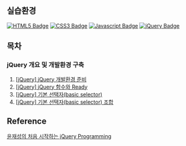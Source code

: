 ## 실습환경
[![HTML5 Badge](https://img.shields.io/badge/HTML5-E34F26?style=flat&logo=HTML5&logoColor=FFFFFF)](https://en.wikipedia.org/wiki/HTML5)
[![CSS3 Badge](https://img.shields.io/badge/CSS3-1572B6?style=flat&logo=CSS3&logoColor=FFFFFF)](https://en.wikipedia.org/wiki/CSS)
[![Javascript Badge](https://img.shields.io/badge/JS-F7DF1E?style=flat&logo=JavaScript&logoColor=FFFFFF)](https://developer.mozilla.org/en-US/docs/Web/JavaScript)
[![jQuery Badge](https://img.shields.io/badge/jQuery3.6-0769AD?style=flat&logo=jQuery&logoColor=FFFFFF)](https://jquery.com/)

## 목차
### jQuery 개요 및 개발환경 구축
1. [\[jQuery\] jQuery 개발환경 준비](https://yonghwankim-dev.tistory.com/423)
2. [\[jQuery\] jQuery 함수와 Ready](https://yonghwankim-dev.tistory.com/424)
3. [\[jQuery\] 기본 선택자(basic selector)](https://yonghwankim-dev.tistory.com/425)
4. [\[jQuery\] 기본 선택자(basic selector) 조합](https://yonghwankim-dev.tistory.com/426)


## Reference
[윤재성의 처음 시작하는 jQuery Programming](https://www.inflearn.com/course/jquery-programming/dashboard)
